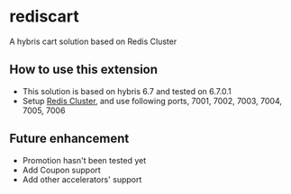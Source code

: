 # rediscart
A hybris cart solution based on Redis Cluster

## How to use this extension ##

* This solution is based on hybris 6.7 and tested on 6.7.0.1
* Setup [Redis Cluster](https://redis.io/topics/cluster-tutorial), and use following ports, 7001, 7002, 7003, 7004, 7005, 7006

## Future enhancement ##

* Promotion hasn't been tested yet
* Add Coupon support
* Add other accelerators' support

